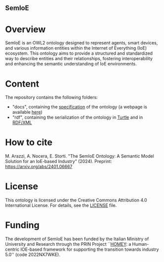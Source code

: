## SemIoE

# Overview
SemIoE is an OWL2 ontology designed to represent agents, smart devices, and various information entities within the Internet of Everything (IoE) ecosystem. 
This ontology aims to provide a structured and standardized way to describe entities and their relationships, fostering interoperability and enhancing the semantic understanding of IoE environments.

# Content
The repository contains the following folders:
- "docs", containing the [specification](docs/index.html) of the ontology (a webpage is available [here](https://homey-prin22.github.io/semioe/index.html))
- "rdf", containing the serialization of the ontology in [Turtle](rdf/semioe.ttl) and in [RDF/XML](rdf/semioe.xml)

# How to cite
M. Arazzi, A. Nocera, E. Storti. "The SemIoE Ontology: A Semantic Model Solution for an IoE-based Industry" (2024). Preprint: https://arxiv.org/abs/2401.06667

# License
This ontology is licensed under the Creative Commons Attribution 4.0 International License. For details, see the [LICENSE](LICENSE) file.

# Funding
The development of SemIoE has been funded by the Italian Ministry of University and Research through the PRIN Project ``[HOMEY](https://homey-prin22.unipv.it/): a Human-centric IOE-based framework for supporting the transition towards industry 5.0'' (code 2022NX7WKE).
